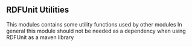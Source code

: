 ## RDFUnit Utilities

This modules contains some utility functions used by other modules
In general this module should not be needed as a dependency when using RDFUnit as a maven library